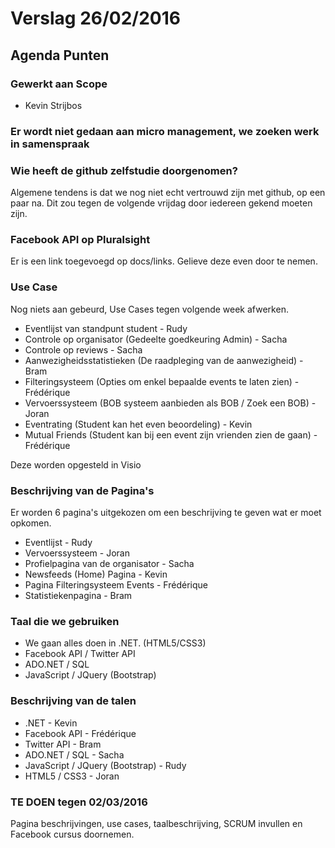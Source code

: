 # Verslag 26/02/2016 #

## Agenda Punten ##

### Gewerkt aan Scope ###

- Kevin Strijbos

### Er wordt niet gedaan aan micro management, we zoeken werk in samenspraak ###

### Wie heeft de github zelfstudie doorgenomen? ###

Algemene tendens is dat we nog niet echt vertrouwd zijn met github, op een paar na. Dit zou tegen de volgende vrijdag door iedereen gekend moeten zijn.

### Facebook API op Pluralsight ###

Er is een link toegevoegd op docs/links. Gelieve deze even door te nemen.

### Use Case ###

Nog niets aan gebeurd, Use Cases tegen volgende week afwerken.

- Eventlijst van standpunt student - Rudy
- Controle op organisator (Gedeelte goedkeuring Admin) - Sacha
- Controle op reviews - Sacha
- Aanwezigheidsstatistieken (De raadpleging van de aanwezigheid) - Bram
- Filteringsysteem (Opties om enkel bepaalde events te laten zien) - Frédérique
- Vervoerssysteem (BOB systeem aanbieden als BOB / Zoek een BOB) - Joran
- Eventrating (Student kan het even beoordeling) - Kevin
- Mutual Friends (Student kan bij een event zijn vrienden zien de gaan) - Frédérique

Deze worden opgesteld in Visio

### Beschrijving van de Pagina's ###

Er worden 6 pagina's uitgekozen om een beschrijving te geven wat er moet opkomen.

- Eventlijst - Rudy
- Vervoerssysteem - Joran
- Profielpagina van de organisator - Sacha
- Newsfeeds (Home) Pagina - Kevin
- Pagina Filteringsysteem Events - Frédérique
- Statistiekenpagina - Bram

### Taal die we gebruiken ###

- We gaan alles doen in .NET. (HTML5/CSS3)
- Facebook API / Twitter API
- ADO.NET / SQL
- JavaScript / JQuery (Bootstrap)

### Beschrijving van de talen ###

- .NET - Kevin
- Facebook API - Frédérique 
- Twitter API - Bram
- ADO.NET / SQL - Sacha
- JavaScript / JQuery (Bootstrap) - Rudy
- HTML5 / CSS3 - Joran

### TE DOEN tegen 02/03/2016 ###
Pagina beschrijvingen, use cases, taalbeschrijving, SCRUM invullen en Facebook cursus doornemen. 